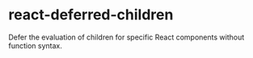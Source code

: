 # react-deferred-children
Defer the evaluation of children for specific React components without function syntax.
